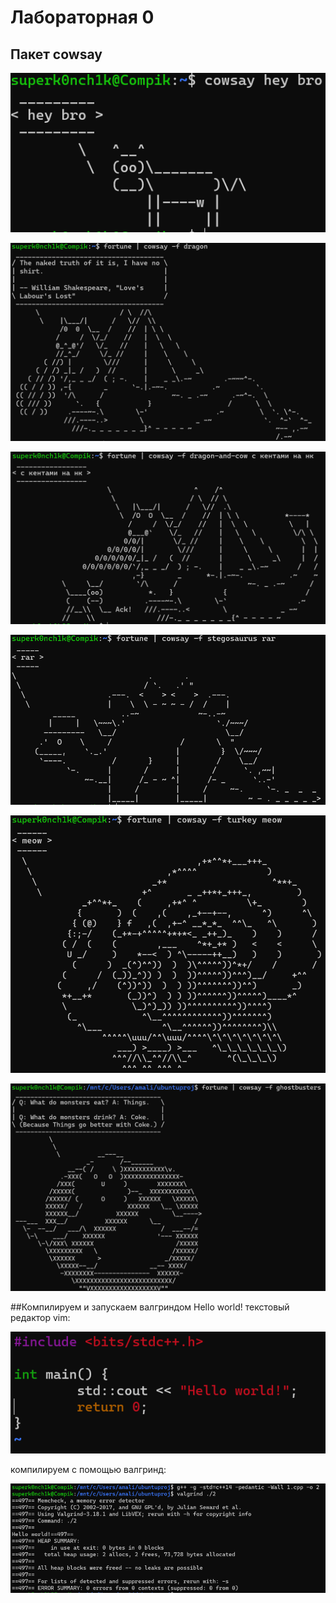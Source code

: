 # Лабораторная 0
## Пакет cowsay

![Текст с описанием картинки](cow.png)

![Текст с описанием картинки](dragon.png)

![Текст с описанием картинки](dragoncow.png)

![Текст с описанием картинки](stego.png)

![Текст с описанием картинки](turkey.png)

![Текст с описанием картинки](ghost.png)

##Компилируем и запускаем валгриндом Hello world!
текстовый редактор vim: 

![Текст с описанием картинки](vim_edit.png)

компилируем с помощью валгринд:

![Текст с описанием картинки](valgrind_ph.png)
